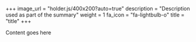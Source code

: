 +++
image_url = "holder.js/400x200?auto=true"
description = "Description used as part of the summary"
weight = 1
fa_icon = "fa-lightbulb-o"
title = "title"
+++

Content goes here
